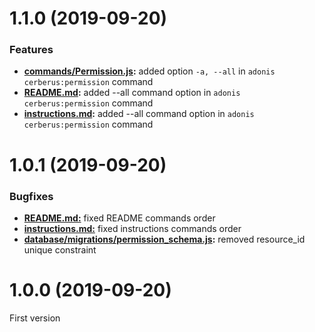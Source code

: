 # 1.1.0 (2019-09-20)

### Features
* **[commands/Permission.js](commands/Permission.js):** added option `-a, --all` in `adonis cerberus:permission` command
* **[README.md](README.md):** added --all command option in `adonis cerberus:permission` command
* **[instructions.md](instructions.md):**  added --all command option in `adonis cerberus:permission` command

# 1.0.1 (2019-09-20)

### Bugfixes

* **[README.md:](README.md:)** fixed README commands order
* **[instructions.md:](instructions.md:)** fixed instructions commands order
* **[database/migrations/permission_schema.js](database/migrations/permission_schema.js):** removed resource_id unique constraint

# 1.0.0 (2019-09-20)

First version
